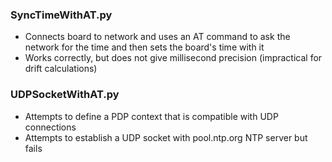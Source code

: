 ### SyncTimeWithAT.py
 - Connects board to network and uses an AT command to ask the network for the time and then sets the board's time with it
 - Works correctly, but does not give millisecond precision (impractical for drift calculations)

### UDPSocketWithAT.py
 - Attempts to define a PDP context that is compatible with UDP connections
 - Attempts to establish a UDP socket with pool.ntp.org NTP server but fails
